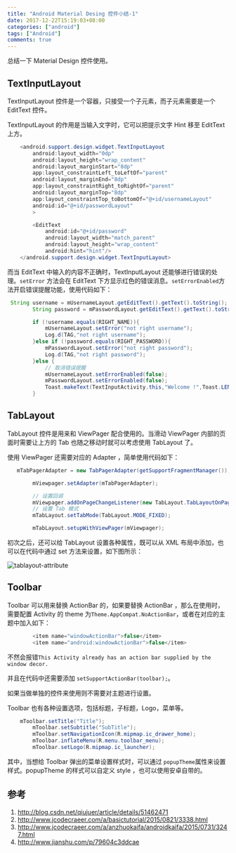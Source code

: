 ```yaml
---
title: "Android Material Desing 控件小结-1"
date: 2017-12-22T15:19:03+08:00
categories: ["android"]
tags: ["Android"]
comments: true
---
```


总结一下 Material Design 控件使用。

<!--more-->


## TextInputLayout

TextInputLayout 控件是一个容器，只接受一个子元素，而子元素需要是一个 EditText 控件。


TextInputLayout 的作用是当输入文字时，它可以把提示文字 Hint 移至 EditText 上方。

``` java
    <android.support.design.widget.TextInputLayout
        android:layout_width="0dp"
        android:layout_height="wrap_content"
        android:layout_marginStart="8dp"
        app:layout_constraintLeft_toLeftOf="parent"
        android:layout_marginEnd="8dp"
        app:layout_constraintRight_toRightOf="parent"
        android:layout_marginTop="8dp"
        app:layout_constraintTop_toBottomOf="@+id/usernameLayout"
        android:id="@+id/passwordLayout"
        >

        <EditText
            android:id="@+id/password"
            android:layout_width="match_parent"
            android:layout_height="wrap_content"
            android:hint="hint"/>
    </android.support.design.widget.TextInputLayout>
```

而当 EditText 中输入的内容不正确时，TextInputLayout 还能够进行错误的处理。`setError` 方法会在 EditText 下方显示红色的错误消息。`setErrorEnabled`方法开启错误提醒功能，使用代码如下：

``` java
 String username = mUsernameLayout.getEditText().getText().toString();
        String password = mPasswordLayout.getEditText().getText().toString();

        if (!username.equals(RIGHT_NAME)){
            mUsernameLayout.setError("not right username");
            Log.d(TAG,"not right username");
        }else if (!password.equals(RIGHT_PASSWORD)){
            mPasswordLayout.setError("not right password");
            Log.d(TAG,"not right password");
        }else {
            // 取消错误提醒
            mUsernameLayout.setErrorEnabled(false);
            mPasswordLayout.setErrorEnabled(false);
            Toast.makeText(TextInputActivity.this,"Welcome !",Toast.LENGTH_SHORT).show();
        }
```

## TabLayout

TabLayout 控件是用来和 ViewPager 配合使用的。当滑动 ViewPager 内部的页面时需要让上方的 Tab 也随之移动时就可以考虑使用 TabLayout 了。

使用 ViewPager 还需要对应的 Adapter ，简单使用代码如下：

``` java
   mTabPagerAdapter = new TabPagerAdapter(getSupportFragmentManager());

        mViewpager.setAdapter(mTabPagerAdapter);

        // 设置回调
        mViewpager.addOnPageChangeListener(new TabLayout.TabLayoutOnPageChangeListener(mTabLayout));
        // 设置 Tab 模式
        mTabLayout.setTabMode(TabLayout.MODE_FIXED);

        mTabLayout.setupWithViewPager(mViewpager);
```

初次之后，还可以给 TabLayout 设置各种属性，既可以从 XML 布局中添加，也可以在代码中通过 set 方法来设置，如下图所示：


![tablayout-attribute](http://7xqe3m.com1.z0.glb.clouddn.com/blog-tablayout-attribute.png)


## Toolbar

Toolbar 可以用来替换 ActionBar 的，如果要替换 ActionBar ，那么在使用时，需要配置 Activity 的 theme 为`Theme.AppCompat.NoActionBar`，或者在对应的主题中加入如下：
``` java
		<item name="windowActionBar">false</item>
		<item name="android:windowActionBar">false</item>
```

不然会报错`This Activity already has an action bar supplied by the window decor.`

并且在代码中还需要添加 `setSupportActionBar(toolbar);`。

如果当做单独的控件来使用则不需要对主题进行设置。


Toolbar 也有各种设置选项，包括标题，子标题，Logo，菜单等。

``` java
	mToolbar.setTitle("Title");
        mToolbar.setSubtitle("SubTitle");
        mToolbar.setNavigationIcon(R.mipmap.ic_drawer_home);
        mToolbar.inflateMenu(R.menu.toolbar_menu);
        mToolbar.setLogo(R.mipmap.ic_launcher);
```

其中，当想给 Toolbar 弹出的菜单设置样式时，可以通过 `popupTheme`属性来设置样式。popupTheme 的样式可以自定义 style ，也可以使用安卓自带的。



## 参考
1. http://blog.csdn.net/qiujuer/article/details/51462471
2. http://www.jcodecraeer.com/a/basictutorial/2015/0821/3338.html
3. http://www.jcodecraeer.com/a/anzhuokaifa/androidkaifa/2015/0731/3247.html
4. http://www.jianshu.com/p/79604c3ddcae
